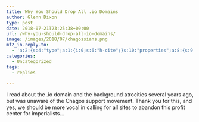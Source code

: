 ```yaml
---
title: Why You Should Drop All .io Domains
author: Glenn Dixon
type: post
date: 2018-07-21T23:25:38+00:00
url: /why-you-should-drop-all-io-domains/
image: /images/2018/07/chagossians.png
mf2_in-reply-to:
  - 'a:2:{s:4:"type";a:1:{i:0;s:6:"h-cite";}s:10:"properties";a:8:{s:9:"published";a:1:{i:0;s:25:"2018-07-07T16:50:49+01:00";}s:7:"updated";a:1:{i:0;s:25:"2018-07-07T16:50:49+01:00";}s:7:"summary";a:1:{i:0;s:303:"Was involved in a pretty dispiriting discourse on the indieweb irc channels earlier in the week. The specific issue of contention was the use of .io domains, and why you really shouldn’t do that, but the terms and process of the debate (such as it was) followed the standard path for seemingly all ...";}s:4:"name";a:1:{i:0;s:31:"Being the change isn’t enough";}s:3:"url";a:1:{i:0;s:51:"https://ascraeus.org/being-the-change-isn-t-enough/";}s:11:"publication";a:1:{i:0;s:18:"View from Ascraeus";}s:8:"featured";a:1:{i:0;s:12:"/icon440.png";}s:6:"author";a:3:{s:4:"name";s:16:"Daniel Goldsmith";s:3:"url";s:21:"https://ascraeus.org/";s:5:"photo";s:40:"https://ascraeus.org/pictures/marvin.png";}}}'
categories:
  - Uncategorized
tags:
  - replies

---
```

I read about the .io domain and the background atrocities several years ago, but was unaware of the Chagos support movement. Thank you for this, and yes, we should be more vocal in calling for all sites to abandon this profit center for imperialists&#8230;